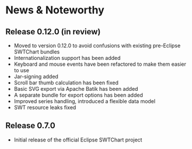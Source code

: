 # News & Noteworthy

## Release 0.12.0 (in review)

  * Moved to version 0.12.0 to avoid confusions with existing pre-Eclipse SWTChart bundles
  * Internationalization support has been added
  * Keyboard and mouse events have been refactored to make them easier to use
  * Jar-signing added
  * Scroll bar thumb calculation has been fixed
  * Basic SVG export via Apache Batik has been added
  * A separate bundle for export options has been added
  * Improved series handling, introduced a flexible data model
  * SWT resource leaks fixed

## Release 0.7.0

  * Initial release of the official Eclipse SWTChart project
